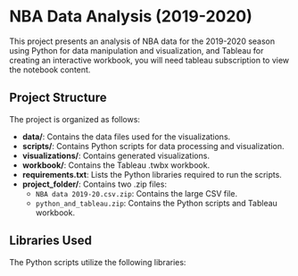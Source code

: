 # NBA Data Analysis (2019-2020)

This project presents an analysis of NBA data for the 2019-2020 season using Python for data manipulation and visualization, and Tableau for creating an interactive workbook, you will need tableau subscription to view the notebook content. 

## Project Structure
The project is organized as follows:

- **data/**: Contains the data files used for the visualizations.
- **scripts/**: Contains Python scripts for data processing and visualization.
- **visualizations/**: Contains generated visualizations.
- **workbook/**: Contains the Tableau .twbx workbook.
- **requirements.txt**: Lists the Python libraries required to run the scripts.
- **project_folder/**: Contains two .zip files:
  - `NBA data 2019-20.csv.zip`: Contains the large CSV file.
  - `python_and_tableau.zip`: Contains the Python scripts and Tableau workbook.

## Libraries Used
The Python scripts utilize the following libraries:
